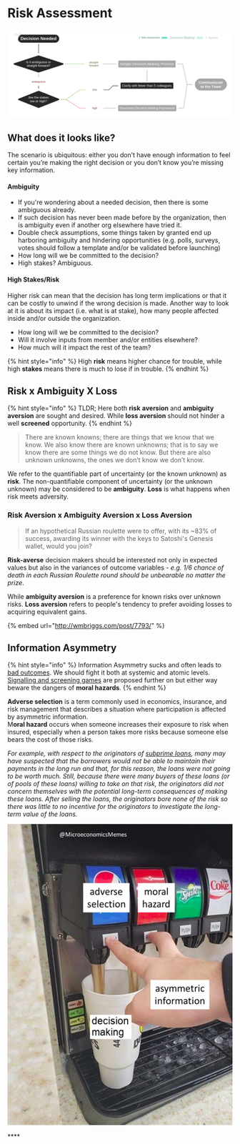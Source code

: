 # Risk Assessment

![](../.gitbook/assets/decisions-1.png)

## What does it looks like?

The scenario is ubiquitous: either you don’t have enough information to feel certain you’re making the right decision or you don’t know you’re missing key information.

#### Ambiguity

* If you're wondering about a needed decision, then there is some ambiguous already. 
* If such decision has never been made before by the organization, then is ambiguity even if another org elsewhere have tried it.
* Double check assumptions, some things taken by granted end up harboring ambiguity and hindering opportunities \(e.g. polls, surveys, votes should follow a template and/or be validated before launching\)
* How long will we be committed to the decision? 
* High stakes? Ambiguous.

#### High Stakes/Risk

Higher risk can mean that the decision has long term implications or that it can be costly to unwind if the wrong decision is made. Another way to look at it is about its impact \(i.e. what is at stake\), how many people affected inside and/or outside the organization.

* How long will we be committed to the decision?
* Will it involve inputs from member and/or entities elsewhere?
* How much will it impact the rest of the team?

{% hint style="info" %}
High **risk** means higher chance for trouble, while high **stakes** means there is much to lose if in trouble.
{% endhint %}

## Risk x Ambiguity X Loss

{% hint style="info" %}
TLDR; Here both **risk** **aversion** and **ambiguity** **aversion** are sought and desired. While **loss aversion** should not hinder a well **screened** opportunity. 
{% endhint %}

> There are known knowns; there are things that we know that we know. We also know there are known unknowns; that is to say we know there are some things we do not know. But there are also unknown unknowns, the ones we don’t know we don’t know.

We refer to the quantifiable part of uncertainty \(or the known unknown\) as **risk**. The non-quantifiable component of uncertainty \(or the unknown unknown\) may be considered to be **ambiguity**. **Loss** is what happens when risk meets adversity. 

### Risk Aversion x Ambiguity Aversion x Loss Aversion

> If an hypothetical Russian roulette were to offer, with its ~83% of success, awarding its winner with the keys to Satoshi's Genesis wallet, would you join?

**Risk-averse** decision makers should be interested not only in expected values but also in the variances of outcome variables - _e.g. 1/6 chance of death in each Russian Roulette round should be unbearable no matter the prize_.  

While **ambiguity aversion** is a preference for known risks over unknown risks. **Loss aversion** refers to people's tendency to prefer avoiding losses to acquiring equivalent gains. 

{% embed url="http://wmbriggs.com/post/7793/" %}

## Information Asymmetry 

{% hint style="info" %}
Information Asymmetry sucks and often leads to [bad outcomes](https://www.jofreeman.com/joreen/tyranny.htm). We should fight it both at systemic and atomic levels. [Signalling and screening games](signaling.md) are proposed further on but either way beware the dangers of **moral hazards**.
{% endhint %}

**Adverse selection** is a term commonly used in economics, insurance, and risk management that describes a situation where participation is affected by asymmetric information.  
M**oral hazard** occurs when someone increases their exposure to risk when insured, especially when a person takes more risks because someone else bears the cost of those risks.

_For example, with respect to the originators of_ [_subprime loans_](https://en.wikipedia.org/wiki/Subprime_loans)_, many may have suspected that the borrowers would not be able to maintain their payments in the long run and that, for this reason, the loans were not going to be worth much. Still, because there were many buyers of these loans \(or of pools of these loans\) willing to take on that risk, the originators did not concern themselves with the potential long-term consequences of making these loans. After selling the loans, the originators bore none of the risk so there was little to no incentive for the originators to investigate the long-term value of the loans._

![](../.gitbook/assets/image%20%2813%29.png)

\*\*\*\*

